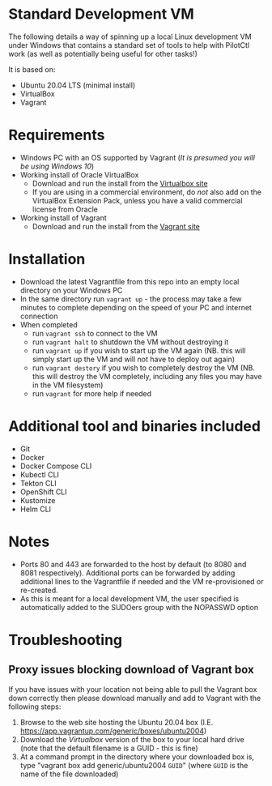 # Standard Development VM

The following details a way of spinning up a local Linux development VM under Windows that contains a standard set of tools to help with PilotCtl work (as well as potentially being useful for other tasks!)

It is based on:
- Ubuntu 20.04 LTS (minimal install)
- VirtualBox
- Vagrant

# Requirements
- Windows PC with an OS supported by Vagrant (*It is presumed you will be using Windows 10*)
- Working install of Oracle VirtualBox
  - Download and run the install from the [Virtualbox site](https://www.virtualbox.org/wiki/Downloads)
  - If you are using in a commercial environment, do *not* also add on the VirtualBox Extension Pack, unless you have a valid commercial license from Oracle
- Working install of Vagrant
  - Download and run the install from the [Vagrant site](https://www.vagrantup.com)

# Installation
- Download the latest Vagrantfile from this repo into an empty local directory on your Windows PC
- In the same directory run `vagrant up` - the process may take a few minutes to complete depending on the speed of your PC and internet connection
- When completed
  - run `vagrant ssh` to connect to the VM
  - run `vagrant halt` to shutdown the VM without destroying it
  - run `vagrant up` if you wish to start up the VM again (NB. this will simply start up the VM and will not have to deploy out again)
  - run `vagrant destory` if you wish to completely destroy the VM (NB. this will destroy the VM completely, including any files you may have in the VM filesystem)
  - run `vagrant` for more help if needed

# Additional tool and binaries included
- Git
- Docker
- Docker Compose CLI
- Kubectl CLI
- Tekton CLI
- OpenShift CLI
- Kustomize
- Helm CLI

# Notes
- Ports 80 and 443 are forwarded to the host by default (to 8080 and 8081 respectively). Additional ports can be forwarded by adding additional lines to the Vagrantfile if needed and the VM re-provisioned or re-created.
- As this is meant for a local development VM, the user specified is automatically added to the SUDOers group with the NOPASSWD option

# Troubleshooting

## Proxy issues blocking download of Vagrant box

If you have issues with your location not being able to pull the Vagrant box down correctly then please download manually and add to Vagrant with the following steps:

1. Browse to the web site hosting the Ubuntu 20.04 box (I.E. https://app.vagrantup.com/generic/boxes/ubuntu2004)
2. Download the *Virtualbox* version of the box to your local hard drive (note that the default filename is a GUID - this is fine)
3. At a command prompt in the directory where your downloaded box is, type "vagrant box add generic/ubuntu2004 `GUID`" (where `GUID` is the name of the file downloaded)